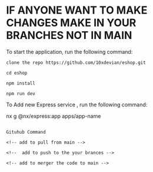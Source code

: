 # IF ANYONE WANT TO MAKE CHANGES MAKE IN YOUR BRANCHES NOT IN MAIN 

To start the application, run the following command:

```
clone the repo https://github.com/10xdevian/eshop.git

cd eshop

npm install

npm run dev

```
To Add new Express service  , run the following command:

nx g @nx/express:app apps/app-name

```

Gituhub Command 

<!-- add to pull from main -->

<!--  add to push to the your brances -->

<!-- add to merger the code to main -->


```
